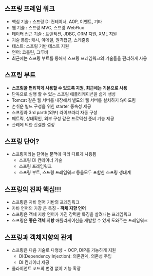 
## 스프링 프레임 워크

-   핵심 기술 : 스프링 DI 컨테이너, AOP, 이벤트, 기타
-   웹 기술 : 스프링 MVC, 스프링 WebFlux
-   데이터 접근 기술 : 트랜잭션, JDBC, ORM 지원, XML 지원
-   기술 통합: 캐시, 이메일, 원격접근, 스케줄링
-   테스트: 스프링 기반 테스트 지원
-   언어: 코틀린, 그루비
-   최근에는 스프링 부트를 통해서 스프링 프레임워크의 기술들을 편리하게 사용

## 스프링 부트

-   **스프링을 편리하게 사용할 수 있도록 지원, 최근에는 기본으로 사용**
-   단독으로 실행 할 수 있는 스프링 애플리케이션을 쉽게 생성
-   Tomcat 같은 웹 서버를 내장해서 별도의 웹 서버를 설치하지 않아도됨
-   손쉬운 빌드 구성을 위한 starter 종속성 제공
-   스프링과 3rd parth(외부) 라이브러리 자동 구성
-   메트릭, 상태확인, 외부 구성 같은 프로덕션 준비 기능 제공
-   관례에 의한 간결한 설정

## 스프링 단어?

-   스프링이라는 단어는 문맥에 따라 다르게 사용됨
    -   스프링 DI 컨테이너 기술
    -   스프링 프레임워크
    -   스프링 부트, 스프링 프레임워크 등을모두 포함한 스프링 생태계

## 스프링의 진짜 핵심!!!

-   스프링은 자바 언어 기반의 프레임워크
-   자바 언어의 가장 큰 특징 - **객체 지향 언어**
-   스프링은 객체 지향 언어가 가진 강력한 특징을 살려내는 프레임워크
-   스프링은 **좋은 객체 지향** 애플리케이션을 개발할 수 있게 도와주는 프레임워크

## 스프링과 객체지향의 관계

-   스프링은 다음 기술로 다형성 + OCP, DIP를 가능하게 지원
    -   DI(Dependency Injection): 의존관계, 의존성 주입
    -   DI 컨테이너 제공
-   클라이언트 코드의 변경 없이 기능 확장